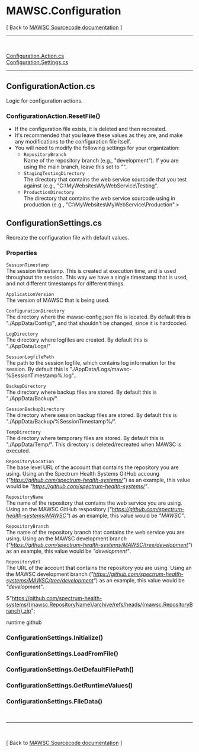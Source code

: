﻿# MAWSC.Configuration
[ Back to [MAWSC Sourcecode documentation](Sourcecode.md) ]
***
<br>

[Configuration.Action.cs](#configurationaction)<br>
[Configuration.Settings.cs](#configurationsettings)

***

## **ConfigurationAction.cs**
Logic for configuration actions.

### ConfigurationAction.ResetFile()
* If the configuration file exists, it is deleted and then recreated.
* It's recommended that you leave these values as they are, and make any modifications to the configuration file itself.
* You will need to modify the following settings for your organization:
    - `RepositoryBranch`<br>
       Name of the repository branch (e.g., "development"). If you are using the main branch, leave this set to "".
    - `StagingTestingDirectory`<br>
       The directory that contains the web service sourcode that you test against (e.g., "C:\MyWebsites\MyWebService\Testing\".
    - `ProductionDirectory`<br>
       The directory that contains the web service sourcode using in production (e.g., "C:\MyWebsites\MyWebService\Production\".>

## **ConfigurationSettings.cs**
Recreate the configuration file with default values.

### Properties

`SessionTimestamp`<br>
The session timestamp. This is created at execution time, and is used throughout the session. This way we have a single timestamp that is used, and not different timestamps for different things.

`ApplicationVersion`<br>
The version of MAWSC that is being used.

`ConfigurationDirectory`<br>
The directory where the mawsc-config.json file is located. By default this is "./AppData/Config/", and that shouldn't be changed, since it is hardcoded.

`LogDirectory`<br>
The directory where logfiles are created. By default this is "./AppData/Logs/"

`SessionLogfilePath`<br>
The path to the session logfile, which contains log information for the session. By default this is "./AppData/Logs/mawsc-%SessionTimestamp%.log"..

`BackupDirectory`<br>
The directory where backup files are stored. By default this is "./AppData/Backup/".

`SessionBackupDirectory`<br>
The directory where session backup files are stored. By default this is "./AppData/Backup/%SessionTimestamp%/".

`TempDirectory`<br>
The directory where temporary files are stored. By default this is "./AppData/Temp/". This directory is deleted/recreated when MAWSC is executed.

`RepositoryLocation`<br>
The base level URL of the account that contains the repository you are using. Using an the Spectrum Health Systems GitHub accoung (*"https://github.com/spectrum-health-systems/"*) as an example, this value would be *"https://github.com/spectrum-health-systems/"*.

`RepositoryName`<br>
The name of the repository that contains the web service you are using. Using an the MAWSC GitHub respository (*"https://github.com/spectrum-health-systems/MAWSC"*) as an example, this value would be *"MAWSC"*.

`RepositoryBranch`<br>
The name of the repository branch that contains the web service you are using. Using an the MAWSC development branch (*"https://github.com/spectrum-health-systems/MAWSC/tree/development"*) as an example, this value would be *"development"*.

`RepositoryUrl`<br>
The URL of the account that contains the repository you are using. Using an the MAWSC development branch (*"https://github.com/spectrum-health-systems/MAWSC/tree/development"*) as an example, this value would be *"development"*.



$"https://github.com/spectrum-health-systems/{mawsc.RepositoryName}/archive/refs/heads/{mawsc.RepositoryBranch}.zip";



runtime
github



### ConfigurationSettings.Initialize()



### ConfigurationSettings.LoadFromFile()

### ConfigurationSettings.GetDefaultFilePath()

### ConfigurationSettings.GetRuntimeValues()

### ConfigurationSettings.FileData()

<br>

***
<br>

[ Back to [MAWSC Sourcecode documentation](Sourcecode.md) ]